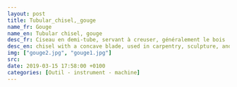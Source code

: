 ```yaml
---
layout: post
title: Tubular_chisel,_gouge
name_fr: Gouge
name_en: Tubular chisel, gouge
desc_fr: Ciseau en demi-tube, servant à creuser, généralement le bois
desc_en: chisel with a concave blade, used in carpentry, sculpture, and surgery.
img: ["gouge2.jpg", "gouge1.jpg"]
src: 
date: 2019-03-15 17:58:00 +0100
categories: [Outil - instrument - machine]
---
```

